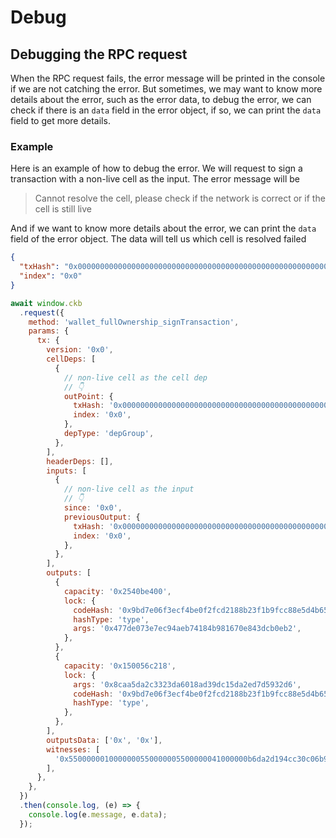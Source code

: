 # Debug

## Debugging the RPC request

When the RPC request fails, the error message will be printed in the console if we are not catching the error.
But sometimes, we may want to know more details about the error, such as the error data, to debug the error,
we can check if there is an `data` field in the error object, if so, we can print the `data` field to get more details.

### Example

Here is an example of how to debug the error.
We will request to sign a transaction with a non-live cell as the input.
The error message will be

> Cannot resolve the cell, please check if the network is correct or if the cell is still live

And if we want to know more details about the error, we can print the `data` field of the error object. The data will
tell us which cell is resolved failed

```json
{
  "txHash": "0x0000000000000000000000000000000000000000000000000000000000000001",
  "index": "0x0"
}
```

```js
await window.ckb
  .request({
    method: 'wallet_fullOwnership_signTransaction',
    params: {
      tx: {
        version: '0x0',
        cellDeps: [
          {
            // non-live cell as the cell dep
            // 👇
            outPoint: {
              txHash: '0x0000000000000000000000000000000000000000000000000000000000000000',
              index: '0x0',
            },
            depType: 'depGroup',
          },
        ],
        headerDeps: [],
        inputs: [
          {
            // non-live cell as the input
            // 👇
            since: '0x0',
            previousOutput: {
              txHash: '0x0000000000000000000000000000000000000000000000000000000000000001',
              index: '0x0',
            },
          },
        ],
        outputs: [
          {
            capacity: '0x2540be400',
            lock: {
              codeHash: '0x9bd7e06f3ecf4be0f2fcd2188b23f1b9fcc88e5d4b65a8637b17723bbda3cce8',
              hashType: 'type',
              args: '0x477de073e7ec94aeb74184b981670e843dcb0eb2',
            },
          },
          {
            capacity: '0x150056c218',
            lock: {
              args: '0x8caa5da2c3323da6018ad39dc15da2ed7d5932d6',
              codeHash: '0x9bd7e06f3ecf4be0f2fcd2188b23f1b9fcc88e5d4b65a8637b17723bbda3cce8',
              hashType: 'type',
            },
          },
        ],
        outputsData: ['0x', '0x'],
        witnesses: [
          '0x5500000010000000550000005500000041000000b6da2d194cc30c06b9f71fc7c474d2bb90fd2c4a7de66b121d0fdf5dcb2bcdd11c2a8a4f6d4ac5165fe013cdfb18f09f1578251639911f747eb9cbb661ca723600',
        ],
      },
    },
  })
  .then(console.log, (e) => {
    console.log(e.message, e.data);
  });
```
